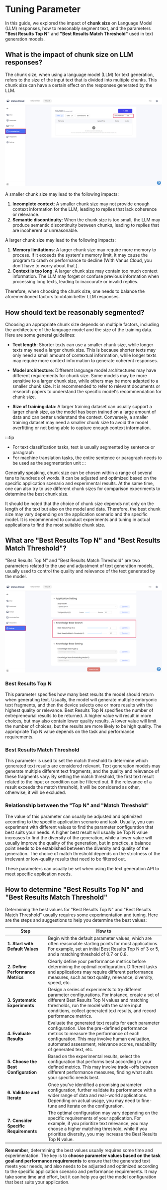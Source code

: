 # Tuning Parameter

In this guide, we explored the impact of **chunk size** on Language Model (LLM) responses, how to reasonably segment text, and the parameters **"Best Results Top N"** and **"Best Results Match Threshold"** used in text generation models.

## What is the impact of chunk size on LLM responses?
The chunk size, when using a language model (LLM) for text generation, refers to the size of the input text that is divided into multiple chunks. This chunk size can have a certain effect on the responses generated by the LLM.  

![image](images\optimizing_tuning_1.webp)  


A smaller chunk size may lead to the following impacts:
1. **Incomplete context**: A smaller chunk size may not provide enough context information for the LLM, leading to replies that lack coherence or relevance.
2. **Semantic discontinuity**: When the chunk size is too small, the LLM may produce semantic discontinuity between chunks, leading to replies that are incoherent or unreasonable.

A larger chunk size may lead to the following impacts:
1. **Memory limitations**: A larger chunk size may require more memory to process. If it exceeds the system's memory limit, it may cause the program to crash or performance to decline (With Vanus Cloud, you don't have to worry about that.).
2. **Context is too long**: A larger chunk size may contain too much context information. The LLM may forget or confuse previous information when processing long texts, leading to inaccurate or invalid replies.

Therefore, when choosing the chunk size, one needs to balance the aforementioned factors to obtain better LLM responses.

## How should text be reasonably segmented?

Choosing an appropriate chunk size depends on multiple factors, including the architecture of the language model and the size of the training data. Here are some general guidelines:

- **Text length**: Shorter texts can use a smaller chunk size, while longer texts may need a larger chunk size. This is because shorter texts may only need a small amount of contextual information, while longer texts may require more context information to generate coherent responses.

- **Model architecture**: Different language model architectures may have different requirements for chunk size. Some models may be more sensitive to a larger chunk size, while others may be more adapted to a smaller chunk size. It is recommended to refer to relevant documents or research papers to understand the specific model's recommendation for chunk size.

- **Size of training data**: A larger training dataset can usually support a larger chunk size, as the model has been trained on a large amount of data and can better understand the context. Conversely, a smaller training dataset may need a smaller chunk size to avoid the model overfitting or not being able to capture enough context information.

:::tip
- For text classification tasks, text is usually segmented by sentence or paragraph
- For machine translation tasks, the entire sentence or paragraph needs to be used as the segmentation unit
:::

Generally speaking, chunk size can be chosen within a range of several tens to hundreds of words. It can be adjusted and optimized based on the specific application scenario and experimental results. At the same time, one can also try to use different chunk sizes for comparison experiments to determine the best chunk size.

It should be noted that the choice of chunk size depends not only on the length of the text but also on the model and data. Therefore, the best chunk size may vary depending on the application scenario and the specific model. It is recommended to conduct experiments and tuning in actual applications to find the most suitable chunk size.

## What are "Best Results Top N" and "Best Results Match Threshold"?

"Best Results Top N" and "Best Results Match Threshold" are two parameters related to the use and adjustment of text generation models, usually used to control the quality and relevance of the text generated by the model.  

![images](images\optimizing_tuning_2.webp)
### Best Results Top N
This parameter specifies how many best results the model should return when generating text. Usually, the model will generate multiple embryonic text fragments, and then the device selects one or more results with the highest quality or relevance. Best Results Top N specifies the number of entrepreneurial results to be returned. A higher value will result in more choices, but may also contain lower quality results. A lower value will limit the number of choices, but the results are more likely to be high quality. The appropriate Top N value depends on the task and performance requirements.

### Best Results Match Threshold
This parameter is used to set the match threshold to determine which generated text results are considered relevant. Text generation models may generate multiple different text fragments, and the quality and relevance of these fragments vary. By setting the match threshold, the first text result related to the input or condition can be filtered out. If the relevance of a result exceeds the match threshold, it will be considered as other, otherwise, it will be excluded.

### Relationship between the "Top N" and "Match Threshold"
The value of this parameter can usually be adjusted and optimized according to the specific application scenario and task. Usually, you can experiment with different values to find the parameter configuration that best suits your needs. A higher best result will usually be Top N value increases to find the diversity of the generation, while a lower value will usually improve the quality of the generation, but in practice, a balance point needs to be established between the diversity and quality of the generation. The choice of match threshold depends on the strictness of the irrelevant or low-quality results that need to be filtered out.

These parameters can usually be set when using the text generation API to meet specific application needs.

## How to determine "Best Results Top N" and "Best Results Match Threshold"

Determining the best values for "Best Results Top N" and "Best Results Match Threshold" usually requires some experimentation and tuning. Here are the steps and suggestions to help you determine the best values:

| Step                                  | How to                                      |
| ------------------------------------- | ------------------------------------------------ |
| **1. Start with Default Values**      | Begin with the default parameter values, which are often reasonable starting points for most applications. For example, set an initial Best Results Top N of 3 or 5, and a matching threshold of 0.7 or 0.8. |
| **2. Define Performance Metrics**      | Clearly define your performance metrics before determining the optimal configuration. Different tasks and applications may require different performance measures, such as text quality, relevance, diversity, speed, etc. |
| **3. Systematic Experiments**          | Design a series of experiments to try different parameter configurations. For instance, create a set of different Best Results Top N values and matching thresholds, run the model with the same input conditions, collect generated text results, and record performance metrics. |
| **4. Evaluate Results**               | Evaluate the generated text results for each parameter configuration. Use the pre-defined performance metrics to measure the performance of each configuration. This may involve human evaluation, automated assessment, relevance scores, readability of generated text, etc. |
| **5. Choose the Best Configuration**  | Based on the experimental results, select the configuration that performs best according to your defined metrics. This may involve trade-offs between different performance measures, finding what suits your specific needs best. |
| **6. Validate and Iterate**           | Once you've identified a promising parameter configuration, further validate its performance with a wider range of data and real-world applications. Depending on actual usage, you may need to fine-tune and iterate on the configuration. |
| **7. Consider Specific Requirements**  | The optimal configuration may vary depending on the specific requirements of your application. For example, if you prioritize text relevance, you may choose a higher matching threshold, while if you prioritize diversity, you may increase the Best Results Top N value. |

**Remember**, determining the best values usually requires some time and experimentation. The key is to **choose parameter values based on the task goal and performance requirements** to ensure that the generated text meets your needs, and also needs to be adjusted and optimized according to the specific application scenario and performance requirements. It may take some time and effort, but it can help you get the model configuration that best suits your application.